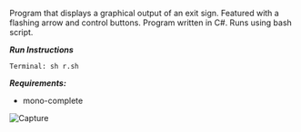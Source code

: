 Program that displays a graphical output of an exit sign. Featured with a flashing arrow and control buttons. Program written in C#. Runs using bash script.

***Run Instructions***
```
Terminal: sh r.sh
```

***Requirements:***
- mono-complete

![Capture](https://user-images.githubusercontent.com/78053016/200149559-9832b05e-c0c9-4908-882b-3b80eddacba3.PNG)




